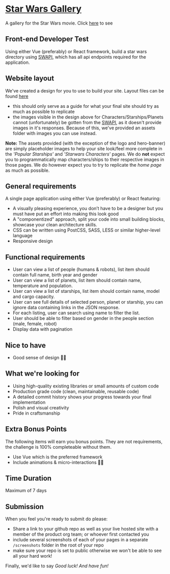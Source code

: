 # [Star Wars Gallery](https://star-wars-gallery.herokuapp.com)
A gallery for the Star Wars movie. Click [here](https://star-wars-gallery.herokuapp.com) to see

## Front-end Developer Test
Using either Vue (preferably) or React framework, build a star wars directory using [SWAPI](https://swapi.co/), which has all api endpoints required for the application.

## Website layout
We've created a design for you to use to build your site. Layout files can be found [here](https://scene.zeplin.io/project/5d6d23a6683e59b8beab5dcd)
- this should only serve as a guide for what your final site should try as much as possible to replicate
- the images visible in the design above for Characters/Starships/Planets cannot (unfortunately) be gotten from the [SWAPI](https://swapi.co/), as it doesn't provide images in it's responses. Because of this, we've provided an assets folder with images you can use instead. 

**Note:** The assets provided (with the exception of the logo and hero-banner) are simply placeholder images to help your site look/feel more complete in the _'Popular Starships'_ and _'Starwars Characters'_ pages. We do **not** expect you to programmatically map characters/ships to their respective images in those pages. We do however expect you to try to replicate the _home page_ as much as possible.

## General requirements
A single page application using either Vue (preferably) or React featuring:
- A visually pleasing experience, you don’t have to be a designer but you must have put an effort into making this look good
- A "componentized" approach, split your code into small building blocks, showcase your clean architecture skills.
- CSS can be written using PostCSS, SASS, LESS or similar higher-level language
- Responsive design
  
## Functional requirements
- User can view a list of people (humans & robots), list item should contain full name, birth year and gender
- User can view a list of planets, list item should contain name, temperature and population.
- User can view a list of starships, list item should contain name, model and cargo capacity.
- User can see full details of selected person, planet or starship, you can ignore data containing links in the JSON response.
- For each listing, user can search using name to filter the list.
- User should be able to filter based on gender in the people section (male, female, robot)
- Display data with pagination

## Nice to have
- Good sense of design 👌🏾

## What we're looking for
- Using high-quality existing libraries or small amounts of custom code
- Production grade code (clean, maintainable, reusable code)
- A detailed commit history shows your progress towards your final implementation
- Polish and visual creativity
- Pride in craftsmanship

## Extra Bonus Points
The following items will earn you bonus points. They are not requirements, the challenge is 100% completeable without them. 
- Use Vue which is the preferred framework
- Include animations & micro-interactions 👌🏾

## Time Duration
Maximum of 7 days

## Submission

When you feel you're ready to submit do please:

- Share a link to your github repo as well as your live hosted site with a member of the product org team; or whoever first contacted you
- include several screenshots of each of your pages in a separate `/screenshots` folder in the root of your repo
- make sure your repo is set to public otherwise we won't be able to see all your hard work!


Finally, we'd like to say *Good luck! And have fun!*
